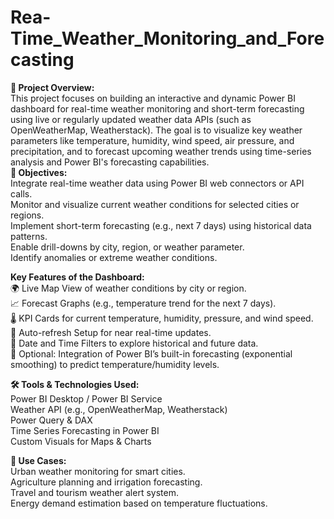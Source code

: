 # Rea-Time_Weather_Monitoring_and_Forecasting
<b>📌 Project Overview:</b><br>
This project focuses on building an interactive and dynamic Power BI dashboard for real-time weather monitoring and short-term forecasting using live or regularly updated weather data APIs (such as           OpenWeatherMap, Weatherstack). The goal is to visualize key weather parameters like temperature, humidity, wind speed, air pressure, and precipitation, and to forecast upcoming weather trends using         time-series analysis and Power BI's forecasting capabilities.<br>
<b>🎯 Objectives:</b><br>
   Integrate real-time weather data using Power BI web connectors or API calls.<br>
   Monitor and visualize current weather conditions for selected cities or regions.<br>
   Implement short-term forecasting (e.g., next 7 days) using historical data patterns.<br>
   Enable drill-downs by city, region, or weather parameter.<br>
   Identify anomalies or extreme weather conditions.<br>

<b>Key Features of the Dashboard:</b><br>
   🌍 Live Map View of weather conditions by city or region.<br>
   📈 Forecast Graphs (e.g., temperature trend for the next 7 days).<br>
  🌡️ KPI Cards for current temperature, humidity, pressure, and wind speed.<br>
  🔄 Auto-refresh Setup for near real-time updates.<br>
  📅 Date and Time Filters to explore historical and future data.<br>
  🧠 Optional: Integration of Power BI’s built-in forecasting (exponential smoothing) to predict temperature/humidity levels.<br>

<b>🛠️ Tools & Technologies Used:</b><br>
     Power BI Desktop / Power BI Service<br>
     Weather API (e.g., OpenWeatherMap, Weatherstack)<br>
     Power Query & DAX<br>
     Time Series Forecasting in Power BI<br>
     Custom Visuals for Maps & Charts<br>

<b>🧩 Use Cases:</b><br>
    Urban weather monitoring for smart cities.<br>
    Agriculture planning and irrigation forecasting.<br>
    Travel and tourism weather alert system.<br>
    Energy demand estimation based on temperature fluctuations.

